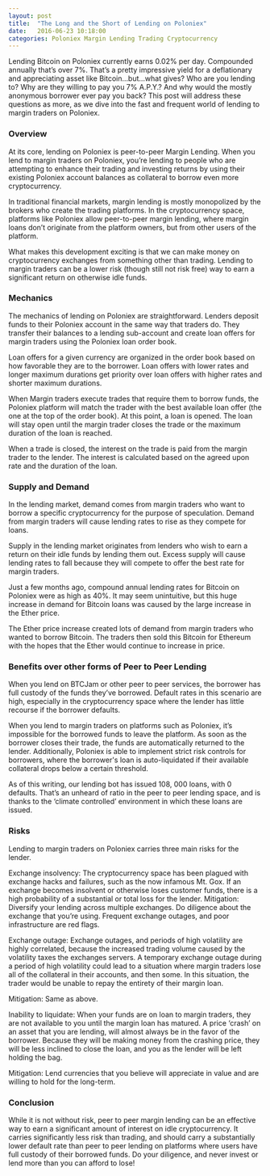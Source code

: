```yaml
---
layout: post
title:  "The Long and the Short of Lending on Poloniex"
date:   2016-06-23 10:18:00
categories: Poloniex Margin Lending Trading Cryptocurrency
---
```

Lending Bitcoin on Poloniex currently earns 0.02% per day.  Compounded annually that’s over 7%.  That’s a pretty impressive yield for a deflationary and appreciating asset like Bitcoin...but...what gives?  Who are you lending to?  Why are they willing to pay you 7% A.P.Y.?  And why would the mostly anonymous borrower ever pay you back?  This post will address these questions as more, as we dive into the fast and frequent world of lending to margin traders on Poloniex.

### Overview
At its core, lending on Poloniex is peer-to-peer Margin Lending.  When you lend to margin traders on Poloniex, you’re lending to people who are attempting to enhance their trading and investing returns by using their existing Poloniex account balances as collateral to borrow even more cryptocurrency.

In traditional financial markets, margin lending is mostly monopolized by the brokers who create the trading platforms.  In the cryptocurrency space, platforms like Poloniex allow peer-to-peer margin lending, where margin loans don’t originate from the platform owners, but from other users of the platform.

What makes this development exciting is that we can make money on cryptocurrency exchanges from something other than trading.  Lending to margin traders can be a lower risk (though still not risk free) way to earn a significant return on otherwise idle funds.

### Mechanics

The mechanics of lending on Poloniex are straightforward.  Lenders deposit funds to their Poloniex account in the same way that traders do.  They transfer their balances to a lending sub-account and create loan offers for margin traders using the Poloniex loan order book.

Loan offers for a given currency are organized in the order book based on how favorable they are to the borrower.  Loan offers with lower rates and longer maximum durations get priority over loan offers with higher rates and shorter maximum durations.

When Margin traders execute trades that require them to borrow funds, the Poloniex platform will match the trader with the best available loan offer (the one at the top of the order book).  At this point, a loan is opened.  The loan will stay open until the margin trader closes the trade or the maximum duration of the loan is reached.

When a trade is closed, the interest on the trade is paid from the margin trader to the lender.  The interest is calculated based on the agreed upon rate and the duration of the loan.

### Supply and Demand

In the lending market, demand comes from margin traders who want to borrow a specific cryptocurrency for the purpose of speculation.  Demand from margin traders will cause lending rates to rise as they compete for loans.

Supply in the lending market originates from lenders who wish to earn a return on their idle funds by lending them out.  Excess supply will cause lending rates to fall because they will compete to offer the best rate for margin traders.

Just a few months ago, compound annual lending rates for Bitcoin on Poloniex were as high as 40%.  It may seem unintuitive, but this huge increase in demand for Bitcoin loans was caused by the large increase in the Ether price.

The Ether price increase created lots of demand from margin traders who wanted to borrow Bitcoin.  The traders then sold this Bitcoin for Ethereum with the hopes that the Ether would continue to increase in price.

### Benefits over other forms of Peer to Peer Lending

When you lend on BTCJam or other peer to peer services, the borrower has full custody of the funds they’ve borrowed.  Default rates in this scenario are high, especially in the cryptocurrency space where the lender has little recourse if the borrower defaults.  

When you lend to margin traders on platforms such as Poloniex, it’s impossible for the borrowed funds to leave the platform.  As soon as the borrower closes their trade, the funds are automatically returned to the lender.  Additionally, Poloniex is able to implement strict risk controls for borrowers, where the borrower's loan is auto-liquidated if their available collateral drops below a certain threshold.

As of this writing, our lending bot has issued 108, 000 loans, with 0 defaults.  That’s an unheard of ratio in the peer to peer lending space, and is thanks to the ‘climate controlled’ environment in which these loans are issued.

### Risks

Lending to margin traders on Poloniex carries three main risks for the lender.  

Exchange insolvency:  The cryptocurrency space has been plagued with exchange hacks and failures, such as the now infamous Mt. Gox.  If an exchange becomes insolvent or otherwise loses customer funds, there is a high probability of a substantial or total loss for the lender.
Mitigation: Diversify your lending across multiple exchanges.  Do diligence about the exchange that you’re using.  Frequent exchange outages, and poor infrastructure are red flags.

Exchange outage: Exchange outages, and periods of high volatility are highly correlated, because the increased trading volume caused by the volatility taxes the exchanges servers.  A temporary exchange outage during a period of high volatility could lead to a situation where margin traders lose all of the collateral in their accounts, and then some.  In this situation, the trader would be unable to repay the entirety of their margin loan.

Mitigation: Same as above.

Inability to liquidate:  When your funds are on loan to margin traders, they are not available to you until the margin loan has matured.  A price ‘crash’ on an asset that you are lending, will almost always be in the favor of the borrower.  Because they will be making money from the crashing price, they will be less inclined to close the loan, and you as the lender will be left holding the bag.

Mitigation: Lend currencies that you believe will appreciate in value and are willing to hold for the long-term.

### Conclusion

While it is not without risk, peer to peer margin lending can be an effective way to earn a significant amount of interest on idle cryptocurrency.  It carries significantly less risk than trading, and should carry a substantially lower default rate than peer to peer lending on platforms where users have full custody of their borrowed funds.  Do your diligence, and never invest or lend more than you can afford to lose!



[jekyll-gh]: https://github.com/mojombo/jekyll
[jekyll]:    http://jekyllrb.com
